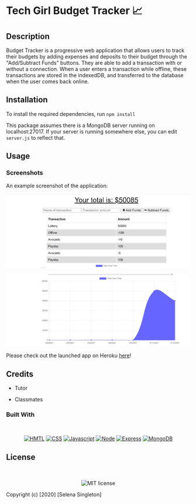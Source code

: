 # Tech Girl Budget Tracker 📈

## Description

Budget Tracker is a progressive web application that allows users to track their budgets by adding expenses and deposits to their budget through the "Add/Subtract Funds" buttons. They are able to add a transaction with or without a connection. When a user enters a transaction while offline, these transactions are stored in the indexedDB, and transferred to the database when the user comes back online.
## Installation

To install the required dependencies, run `npm install`

This package assumes there is a MongoDB server running on localhost:27017. If your server is running somewhere else, you can edit `server.js` to reflect that.

## Usage
### Screenshots

An example screenshot of the application:

![Site](budget.PNG)



![Site](budget2.PNG)


Please check out the launched app on Heroku [here](https://mysterious-sands-34008.herokuapp.com/)!

## Credits

* Tutor 

* Classmates
### Built With

</br>
<p align="center">
    <a href="https://developer.mozilla.org/en-US/docs/Web/HTML"><img src="https://img.shields.io/badge/-HTML-orange?style=for-the-badge"  alt="HMTL" /></a>
    <a href="https://developer.mozilla.org/en-US/docs/Web/CSS"><img src="https://img.shields.io/badge/-CSS-blue?style=for-the-badge" alt="CSS" /></a>
    <a href="https://www.javascript.com/"><img src="https://img.shields.io/badge/-Javascript-yellow?style=for-the-badge" alt="Javascript" /></a>
    <a href="https://nodejs.org/en/"><img src="https://img.shields.io/badge/-Node-orange?style=for-the-badge" alt="Node" /></a>
    <a href="https://www.npmjs.com/package/express"><img src="https://img.shields.io/badge/-Express-blue?style=for-the-badge" alt="Express" /></a>
    <a href="https://www.mongodb.com/"><img src="https://img.shields.io/badge/-MongoDB-blue?style=for-the-badge" alt="MongoDB" /></a>
</p>

## License


</br>
<p align="center">
    <img align="center" src="https://img.shields.io/github/license/kqarlos/fitness-tracker?style=for-the-badge" alt="MIT license" />
</p>

Copyright (c) [2020] [Selena Singleton]









